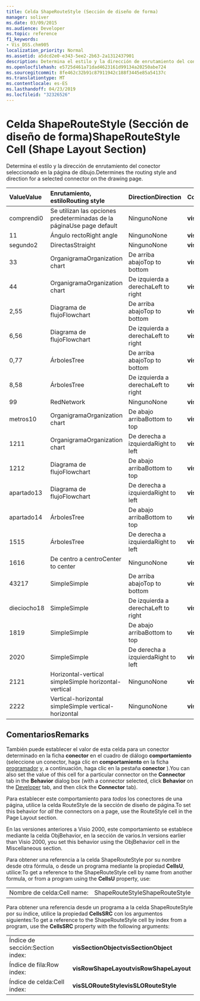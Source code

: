 ```yaml
---
title: Celda ShapeRouteStyle (Sección de diseño de forma)
manager: soliver
ms.date: 03/09/2015
ms.audience: Developer
ms.topic: reference
f1_keywords:
- Vis_DSS.chm905
localization_priority: Normal
ms.assetid: a5dcd2e0-e343-5ee2-2b63-2a1312437901
description: Determina el estilo y la dirección de enrutamiento del conector seleccionado en la página de dibujo.
ms.openlocfilehash: e5725d461a71dad4623161d99134a20250abe724
ms.sourcegitcommit: 8fe462c32b91c87911942c188f3445e85a54137c
ms.translationtype: MT
ms.contentlocale: es-ES
ms.lasthandoff: 04/23/2019
ms.locfileid: "32326526"
---
```

# <a name="shaperoutestyle-cell-shape-layout-section"></a><span data-ttu-id="0f84d-103">Celda ShapeRouteStyle (Sección de diseño de forma)</span><span class="sxs-lookup"><span data-stu-id="0f84d-103">ShapeRouteStyle Cell (Shape Layout Section)</span></span>

<span data-ttu-id="0f84d-104">Determina el estilo y la dirección de enrutamiento del conector seleccionado en la página de dibujo.</span><span class="sxs-lookup"><span data-stu-id="0f84d-104">Determines the routing style and direction for a selected connector on the drawing page.</span></span>
  
|<span data-ttu-id="0f84d-105">**Value**</span><span class="sxs-lookup"><span data-stu-id="0f84d-105">**Value**</span></span>|<span data-ttu-id="0f84d-106">**Enrutamiento, estilo**</span><span class="sxs-lookup"><span data-stu-id="0f84d-106">**Routing style**</span></span>|<span data-ttu-id="0f84d-107">**Direction**</span><span class="sxs-lookup"><span data-stu-id="0f84d-107">**Direction**</span></span>|<span data-ttu-id="0f84d-108">**Constante de automatización**</span><span class="sxs-lookup"><span data-stu-id="0f84d-108">**Automation constant**</span></span>|
|:-----|:-----|:-----|:-----|
|<span data-ttu-id="0f84d-109">comprendi</span><span class="sxs-lookup"><span data-stu-id="0f84d-109">0</span></span>  <br/> |<span data-ttu-id="0f84d-110">Se utilizan las opciones predeterminadas de la página</span><span class="sxs-lookup"><span data-stu-id="0f84d-110">Use page default</span></span>  <br/> |<span data-ttu-id="0f84d-111">Ninguno</span><span class="sxs-lookup"><span data-stu-id="0f84d-111">None</span></span>  <br/> |<span data-ttu-id="0f84d-112">**visLORouteDefault**</span><span class="sxs-lookup"><span data-stu-id="0f84d-112">**visLORouteDefault**</span></span> <br/> |
|<span data-ttu-id="0f84d-113">1</span><span class="sxs-lookup"><span data-stu-id="0f84d-113">1</span></span>  <br/> |<span data-ttu-id="0f84d-114">Ángulo recto</span><span class="sxs-lookup"><span data-stu-id="0f84d-114">Right angle</span></span>  <br/> |<span data-ttu-id="0f84d-115">Ninguno</span><span class="sxs-lookup"><span data-stu-id="0f84d-115">None</span></span>  <br/> |<span data-ttu-id="0f84d-116">**visLORouteRightAngle**</span><span class="sxs-lookup"><span data-stu-id="0f84d-116">**visLORouteRightAngle**</span></span> <br/> |
|<span data-ttu-id="0f84d-117">segundo</span><span class="sxs-lookup"><span data-stu-id="0f84d-117">2</span></span>  <br/> |<span data-ttu-id="0f84d-118">Directas</span><span class="sxs-lookup"><span data-stu-id="0f84d-118">Straight</span></span>  <br/> |<span data-ttu-id="0f84d-119">Ninguno</span><span class="sxs-lookup"><span data-stu-id="0f84d-119">None</span></span>  <br/> |<span data-ttu-id="0f84d-120">**visLORouteStraight**</span><span class="sxs-lookup"><span data-stu-id="0f84d-120">**visLORouteStraight**</span></span> <br/> |
|<span data-ttu-id="0f84d-121">3</span><span class="sxs-lookup"><span data-stu-id="0f84d-121">3</span></span>  <br/> |<span data-ttu-id="0f84d-122">Organigrama</span><span class="sxs-lookup"><span data-stu-id="0f84d-122">Organization chart</span></span>  <br/> |<span data-ttu-id="0f84d-123">De arriba abajo</span><span class="sxs-lookup"><span data-stu-id="0f84d-123">Top to bottom</span></span>  <br/> |<span data-ttu-id="0f84d-124">**visLORouteOrgChartNS**</span><span class="sxs-lookup"><span data-stu-id="0f84d-124">**visLORouteOrgChartNS**</span></span> <br/> |
|<span data-ttu-id="0f84d-125">4</span><span class="sxs-lookup"><span data-stu-id="0f84d-125">4</span></span>  <br/> |<span data-ttu-id="0f84d-126">Organigrama</span><span class="sxs-lookup"><span data-stu-id="0f84d-126">Organization chart</span></span>  <br/> |<span data-ttu-id="0f84d-127">De izquierda a derecha</span><span class="sxs-lookup"><span data-stu-id="0f84d-127">Left to right</span></span>  <br/> |<span data-ttu-id="0f84d-128">**visLORouteOrgChartWE**</span><span class="sxs-lookup"><span data-stu-id="0f84d-128">**visLORouteOrgChartWE**</span></span> <br/> |
|<span data-ttu-id="0f84d-129">2,5</span><span class="sxs-lookup"><span data-stu-id="0f84d-129">5</span></span>  <br/> |<span data-ttu-id="0f84d-130">Diagrama de flujo</span><span class="sxs-lookup"><span data-stu-id="0f84d-130">Flowchart</span></span>  <br/> |<span data-ttu-id="0f84d-131">De arriba abajo</span><span class="sxs-lookup"><span data-stu-id="0f84d-131">Top to bottom</span></span>  <br/> |<span data-ttu-id="0f84d-132">**visLORouteFlowchartNS**</span><span class="sxs-lookup"><span data-stu-id="0f84d-132">**visLORouteFlowchartNS**</span></span> <br/> |
|<span data-ttu-id="0f84d-133">6,5</span><span class="sxs-lookup"><span data-stu-id="0f84d-133">6</span></span>  <br/> |<span data-ttu-id="0f84d-134">Diagrama de flujo</span><span class="sxs-lookup"><span data-stu-id="0f84d-134">Flowchart</span></span>  <br/> |<span data-ttu-id="0f84d-135">De izquierda a derecha</span><span class="sxs-lookup"><span data-stu-id="0f84d-135">Left to right</span></span>  <br/> |<span data-ttu-id="0f84d-136">**visLORouteFlowchartWE**</span><span class="sxs-lookup"><span data-stu-id="0f84d-136">**visLORouteFlowchartWE**</span></span> <br/> |
|<span data-ttu-id="0f84d-137">0,7</span><span class="sxs-lookup"><span data-stu-id="0f84d-137">7</span></span>  <br/> |<span data-ttu-id="0f84d-138">Árboles</span><span class="sxs-lookup"><span data-stu-id="0f84d-138">Tree</span></span>  <br/> |<span data-ttu-id="0f84d-139">De arriba abajo</span><span class="sxs-lookup"><span data-stu-id="0f84d-139">Top to bottom</span></span>  <br/> |<span data-ttu-id="0f84d-140">**visLORouteTreeNS**</span><span class="sxs-lookup"><span data-stu-id="0f84d-140">**visLORouteTreeNS**</span></span> <br/> |
|<span data-ttu-id="0f84d-141">8,5</span><span class="sxs-lookup"><span data-stu-id="0f84d-141">8</span></span>  <br/> |<span data-ttu-id="0f84d-142">Árboles</span><span class="sxs-lookup"><span data-stu-id="0f84d-142">Tree</span></span>  <br/> |<span data-ttu-id="0f84d-143">De izquierda a derecha</span><span class="sxs-lookup"><span data-stu-id="0f84d-143">Left to right</span></span>  <br/> |<span data-ttu-id="0f84d-144">**visLORouteTreeWE**</span><span class="sxs-lookup"><span data-stu-id="0f84d-144">**visLORouteTreeWE**</span></span> <br/> |
|<span data-ttu-id="0f84d-145">9</span><span class="sxs-lookup"><span data-stu-id="0f84d-145">9</span></span>  <br/> |<span data-ttu-id="0f84d-146">Red</span><span class="sxs-lookup"><span data-stu-id="0f84d-146">Network</span></span>  <br/> |<span data-ttu-id="0f84d-147">Ninguno</span><span class="sxs-lookup"><span data-stu-id="0f84d-147">None</span></span>  <br/> |<span data-ttu-id="0f84d-148">**visLORouteNetwork**</span><span class="sxs-lookup"><span data-stu-id="0f84d-148">**visLORouteNetwork**</span></span> <br/> |
|<span data-ttu-id="0f84d-149">metros</span><span class="sxs-lookup"><span data-stu-id="0f84d-149">10</span></span>  <br/> |<span data-ttu-id="0f84d-150">Organigrama</span><span class="sxs-lookup"><span data-stu-id="0f84d-150">Organization chart</span></span>  <br/> |<span data-ttu-id="0f84d-151">De abajo arriba</span><span class="sxs-lookup"><span data-stu-id="0f84d-151">Bottom to top</span></span>  <br/> |<span data-ttu-id="0f84d-152">**visLORouteOrgChartSN**</span><span class="sxs-lookup"><span data-stu-id="0f84d-152">**visLORouteOrgChartSN**</span></span> <br/> |
|<span data-ttu-id="0f84d-153">12</span><span class="sxs-lookup"><span data-stu-id="0f84d-153">11</span></span>  <br/> |<span data-ttu-id="0f84d-154">Organigrama</span><span class="sxs-lookup"><span data-stu-id="0f84d-154">Organization chart</span></span>  <br/> |<span data-ttu-id="0f84d-155">De derecha a izquierda</span><span class="sxs-lookup"><span data-stu-id="0f84d-155">Right to left</span></span>  <br/> |<span data-ttu-id="0f84d-156">**visLORouteOrgChartEW**</span><span class="sxs-lookup"><span data-stu-id="0f84d-156">**visLORouteOrgChartEW**</span></span> <br/> |
|<span data-ttu-id="0f84d-157">12</span><span class="sxs-lookup"><span data-stu-id="0f84d-157">12</span></span>  <br/> |<span data-ttu-id="0f84d-158">Diagrama de flujo</span><span class="sxs-lookup"><span data-stu-id="0f84d-158">Flowchart</span></span>  <br/> |<span data-ttu-id="0f84d-159">De abajo arriba</span><span class="sxs-lookup"><span data-stu-id="0f84d-159">Bottom to top</span></span>  <br/> |<span data-ttu-id="0f84d-160">**visLORouteFlowchartSN**</span><span class="sxs-lookup"><span data-stu-id="0f84d-160">**visLORouteFlowchartSN**</span></span> <br/> |
|<span data-ttu-id="0f84d-161">apartado</span><span class="sxs-lookup"><span data-stu-id="0f84d-161">13</span></span>  <br/> |<span data-ttu-id="0f84d-162">Diagrama de flujo</span><span class="sxs-lookup"><span data-stu-id="0f84d-162">Flowchart</span></span>  <br/> |<span data-ttu-id="0f84d-163">De derecha a izquierda</span><span class="sxs-lookup"><span data-stu-id="0f84d-163">Right to left</span></span>  <br/> |<span data-ttu-id="0f84d-164">**visLORouteFlowchartEW**</span><span class="sxs-lookup"><span data-stu-id="0f84d-164">**visLORouteFlowchartEW**</span></span> <br/> |
|<span data-ttu-id="0f84d-165">apartado</span><span class="sxs-lookup"><span data-stu-id="0f84d-165">14</span></span>  <br/> |<span data-ttu-id="0f84d-166">Árboles</span><span class="sxs-lookup"><span data-stu-id="0f84d-166">Tree</span></span>  <br/> |<span data-ttu-id="0f84d-167">De abajo arriba</span><span class="sxs-lookup"><span data-stu-id="0f84d-167">Bottom to top</span></span>  <br/> |<span data-ttu-id="0f84d-168">**visLORouteTreeSN**</span><span class="sxs-lookup"><span data-stu-id="0f84d-168">**visLORouteTreeSN**</span></span> <br/> |
|<span data-ttu-id="0f84d-169">15</span><span class="sxs-lookup"><span data-stu-id="0f84d-169">15</span></span>  <br/> |<span data-ttu-id="0f84d-170">Árboles</span><span class="sxs-lookup"><span data-stu-id="0f84d-170">Tree</span></span>  <br/> |<span data-ttu-id="0f84d-171">De derecha a izquierda</span><span class="sxs-lookup"><span data-stu-id="0f84d-171">Right to left</span></span>  <br/> |<span data-ttu-id="0f84d-172">**visLORouteTreeEW**</span><span class="sxs-lookup"><span data-stu-id="0f84d-172">**visLORouteTreeEW**</span></span> <br/> |
|<span data-ttu-id="0f84d-173">16</span><span class="sxs-lookup"><span data-stu-id="0f84d-173">16</span></span>  <br/> |<span data-ttu-id="0f84d-174">De centro a centro</span><span class="sxs-lookup"><span data-stu-id="0f84d-174">Center to center</span></span>  <br/> |<span data-ttu-id="0f84d-175">Ninguno</span><span class="sxs-lookup"><span data-stu-id="0f84d-175">None</span></span>  <br/> |<span data-ttu-id="0f84d-176">**visLORouteCenterToCenter**</span><span class="sxs-lookup"><span data-stu-id="0f84d-176">**visLORouteCenterToCenter**</span></span> <br/> |
|<span data-ttu-id="0f84d-177">432</span><span class="sxs-lookup"><span data-stu-id="0f84d-177">17</span></span>  <br/> |<span data-ttu-id="0f84d-178">Simple</span><span class="sxs-lookup"><span data-stu-id="0f84d-178">Simple</span></span>  <br/> |<span data-ttu-id="0f84d-179">De arriba abajo</span><span class="sxs-lookup"><span data-stu-id="0f84d-179">Top to bottom</span></span>  <br/> |<span data-ttu-id="0f84d-180">**visLORouteSimpleNS**</span><span class="sxs-lookup"><span data-stu-id="0f84d-180">**visLORouteSimpleNS**</span></span> <br/> |
|<span data-ttu-id="0f84d-181">dieciocho</span><span class="sxs-lookup"><span data-stu-id="0f84d-181">18</span></span>  <br/> |<span data-ttu-id="0f84d-182">Simple</span><span class="sxs-lookup"><span data-stu-id="0f84d-182">Simple</span></span>  <br/> |<span data-ttu-id="0f84d-183">De izquierda a derecha</span><span class="sxs-lookup"><span data-stu-id="0f84d-183">Left to right</span></span>  <br/> |<span data-ttu-id="0f84d-184">**visLORouteSimpleWE**</span><span class="sxs-lookup"><span data-stu-id="0f84d-184">**visLORouteSimpleWE**</span></span> <br/> |
|<span data-ttu-id="0f84d-185">18</span><span class="sxs-lookup"><span data-stu-id="0f84d-185">19</span></span>  <br/> |<span data-ttu-id="0f84d-186">Simple</span><span class="sxs-lookup"><span data-stu-id="0f84d-186">Simple</span></span>  <br/> |<span data-ttu-id="0f84d-187">De abajo arriba</span><span class="sxs-lookup"><span data-stu-id="0f84d-187">Bottom to top</span></span>  <br/> |<span data-ttu-id="0f84d-188">**visLORouteSimpleSN**</span><span class="sxs-lookup"><span data-stu-id="0f84d-188">**visLORouteSimpleSN**</span></span> <br/> |
|<span data-ttu-id="0f84d-189">20</span><span class="sxs-lookup"><span data-stu-id="0f84d-189">20</span></span>  <br/> |<span data-ttu-id="0f84d-190">Simple</span><span class="sxs-lookup"><span data-stu-id="0f84d-190">Simple</span></span>  <br/> |<span data-ttu-id="0f84d-191">De derecha a izquierda</span><span class="sxs-lookup"><span data-stu-id="0f84d-191">Right to left</span></span>  <br/> |<span data-ttu-id="0f84d-192">**visLORouteSimpleEW**</span><span class="sxs-lookup"><span data-stu-id="0f84d-192">**visLORouteSimpleEW**</span></span> <br/> |
|<span data-ttu-id="0f84d-193">21</span><span class="sxs-lookup"><span data-stu-id="0f84d-193">21</span></span>  <br/> |<span data-ttu-id="0f84d-194">Horizontal-vertical simple</span><span class="sxs-lookup"><span data-stu-id="0f84d-194">Simple horizontal-vertical</span></span>  <br/> |<span data-ttu-id="0f84d-195">Ninguno</span><span class="sxs-lookup"><span data-stu-id="0f84d-195">None</span></span>  <br/> |<span data-ttu-id="0f84d-196">**visLORouteSimpleHV**</span><span class="sxs-lookup"><span data-stu-id="0f84d-196">**visLORouteSimpleHV**</span></span> <br/> |
|<span data-ttu-id="0f84d-197">22</span><span class="sxs-lookup"><span data-stu-id="0f84d-197">22</span></span>  <br/> |<span data-ttu-id="0f84d-198">Vertical-horizontal simple</span><span class="sxs-lookup"><span data-stu-id="0f84d-198">Simple vertical-horizontal</span></span>  <br/> |<span data-ttu-id="0f84d-199">Ninguno</span><span class="sxs-lookup"><span data-stu-id="0f84d-199">None</span></span>  <br/> |<span data-ttu-id="0f84d-200">**visLORouteSimpleVH**</span><span class="sxs-lookup"><span data-stu-id="0f84d-200">**visLORouteSimpleVH**</span></span> <br/> |
   
## <a name="remarks"></a><span data-ttu-id="0f84d-201">Comentarios</span><span class="sxs-lookup"><span data-stu-id="0f84d-201">Remarks</span></span>

<span data-ttu-id="0f84d-202">También puede establecer el valor de esta celda para un conector determinado en la ficha **conector** en el cuadro de diálogo **comportamiento** (seleccione un conector, haga clic en **comportamiento** en la ficha [programador](run-in-developer-mode-display-the-developer-tab.md) y, a continuación, haga clic en la pestaña **conector** ).</span><span class="sxs-lookup"><span data-stu-id="0f84d-202">You can also set the value of this cell for a particular connector on the **Connector** tab in the **Behavior** dialog box (with a connector selected, click **Behavior** on the [Developer](run-in-developer-mode-display-the-developer-tab.md) tab, and then click the **Connector** tab).</span></span> 
  
<span data-ttu-id="0f84d-203">Para establecer este comportamiento para *todos* los conectores de una página, utilice la celda RouteStyle de la sección de diseño de página.</span><span class="sxs-lookup"><span data-stu-id="0f84d-203">To set this behavior for  *all*  the connectors on a page, use the RouteStyle cell in the Page Layout section.</span></span> 
  
<span data-ttu-id="0f84d-204">En las versiones anteriores a Visio 2000, este comportamiento se establece mediante la celda ObjBehavior, en la sección de varios.</span><span class="sxs-lookup"><span data-stu-id="0f84d-204">In versions earlier than Visio 2000, you set this behavior using the ObjBehavior cell in the Miscellaneous section.</span></span>
  
<span data-ttu-id="0f84d-205">Para obtener una referencia a la celda ShapeRouteStyle por su nombre desde otra fórmula, o desde un programa mediante la propiedad **CellsU**, utilice:</span><span class="sxs-lookup"><span data-stu-id="0f84d-205">To get a reference to the ShapeRouteStyle cell by name from another formula, or from a program using the **CellsU** property, use:</span></span> 
  
|||
|:-----|:-----|
|<span data-ttu-id="0f84d-206">Nombre de celda:</span><span class="sxs-lookup"><span data-stu-id="0f84d-206">Cell name:</span></span>  <br/> |<span data-ttu-id="0f84d-207">ShapeRouteStyle</span><span class="sxs-lookup"><span data-stu-id="0f84d-207">ShapeRouteStyle</span></span>  <br/> |
   
<span data-ttu-id="0f84d-208">Para obtener una referencia desde un programa a la celda ShapeRouteStyle por su índice, utilice la propiedad **CellsSRC** con los argumentos siguientes:</span><span class="sxs-lookup"><span data-stu-id="0f84d-208">To get a reference to the ShapeRouteStyle cell by index from a program, use the **CellsSRC** property with the following arguments:</span></span> 
  
|||
|:-----|:-----|
|<span data-ttu-id="0f84d-209">Índice de sección:</span><span class="sxs-lookup"><span data-stu-id="0f84d-209">Section index:</span></span>  <br/> |<span data-ttu-id="0f84d-210">**visSectionObject**</span><span class="sxs-lookup"><span data-stu-id="0f84d-210">**visSectionObject**</span></span> <br/> |
|<span data-ttu-id="0f84d-211">Índice de fila:</span><span class="sxs-lookup"><span data-stu-id="0f84d-211">Row index:</span></span>  <br/> |<span data-ttu-id="0f84d-212">**visRowShapeLayout**</span><span class="sxs-lookup"><span data-stu-id="0f84d-212">**visRowShapeLayout**</span></span> <br/> |
|<span data-ttu-id="0f84d-213">Índice de celda:</span><span class="sxs-lookup"><span data-stu-id="0f84d-213">Cell index:</span></span>  <br/> |<span data-ttu-id="0f84d-214">**visSLORouteStyle**</span><span class="sxs-lookup"><span data-stu-id="0f84d-214">**visSLORouteStyle**</span></span> <br/> |
   

